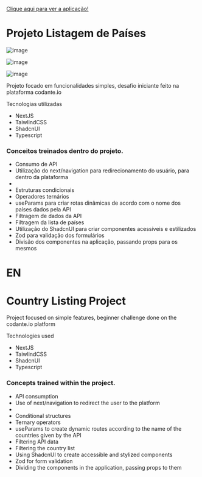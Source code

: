 <a href="">Clique aqui para ver a aplicação!</a>

<h1>Projeto Listagem de Países</h1>

![image](https://github.com/user-attachments/assets/6bbad6e6-5aba-4702-b7f2-7be4f8a9e2f2)

![image](https://github.com/user-attachments/assets/bef2a591-d320-4ffe-abd6-f4fba3e0d62a)

![image](https://github.com/user-attachments/assets/354cd2b5-a7a3-4341-816c-1fbd2f4f1d24)


<p>Projeto focado em funcionalidades simples, desafio iniciante feito na plataforma codante.io</p>

<p>Tecnologias utilizadas</p>

<ul>
  <li>NextJS</li>
  <li>TaiwlindCSS</li>
  <li>ShadcnUI</li>
  <li>Typescript</li>
</ul>

<h3>Conceitos treinados dentro do projeto.</h3>

<ul>
  <li>Consumo de API</li>
  <li>Utilização do next/navigation para redirecionamento do usuário, para dentro da plataforma<li>
  <li>Estruturas condicionais</li>
  <li>Operadores ternários</li>
  <li>useParams para criar rotas dinâmicas de acordo com o nome dos países dados pela API</li>
  <li>Filtragem de dados da API</li>
  <li>Filtragem da lista de países</li>
  <li>Utilização do ShadcnUI para criar componentes acessíveis e estilizados</li>
  <li>Zod para validação dos formulários</li>
  <li>Divisão dos componentes na aplicação, passando props para os mesmos</li>
</ul>

<h1>EN</h1>

<h1>Country Listing Project</h1>

<p>Project focused on simple features, beginner challenge done on the codante.io platform</p>

<p>Technologies used</p>

<ul>
<li>NextJS</li>
<li>TaiwlindCSS</li>
<li>ShadcnUI</li>
<li>Typescript</li>
</ul>

<h3>Concepts trained within the project.</h3>

<ul>
<li>API consumption</li>
<li>Use of next/navigation to redirect the user to the platform<li>
<li>Conditional structures</li>
<li>Ternary operators</li>
<li>useParams to create dynamic routes according to the name of the countries given by the API</li>
<li>Filtering API data</li> <li>Filtering the country list</li>
<li>Using ShadcnUI to create accessible and stylized components</li>
<li>Zod for form validation</li>
<li>Dividing the components in the application, passing props to them</li>
</ul>
